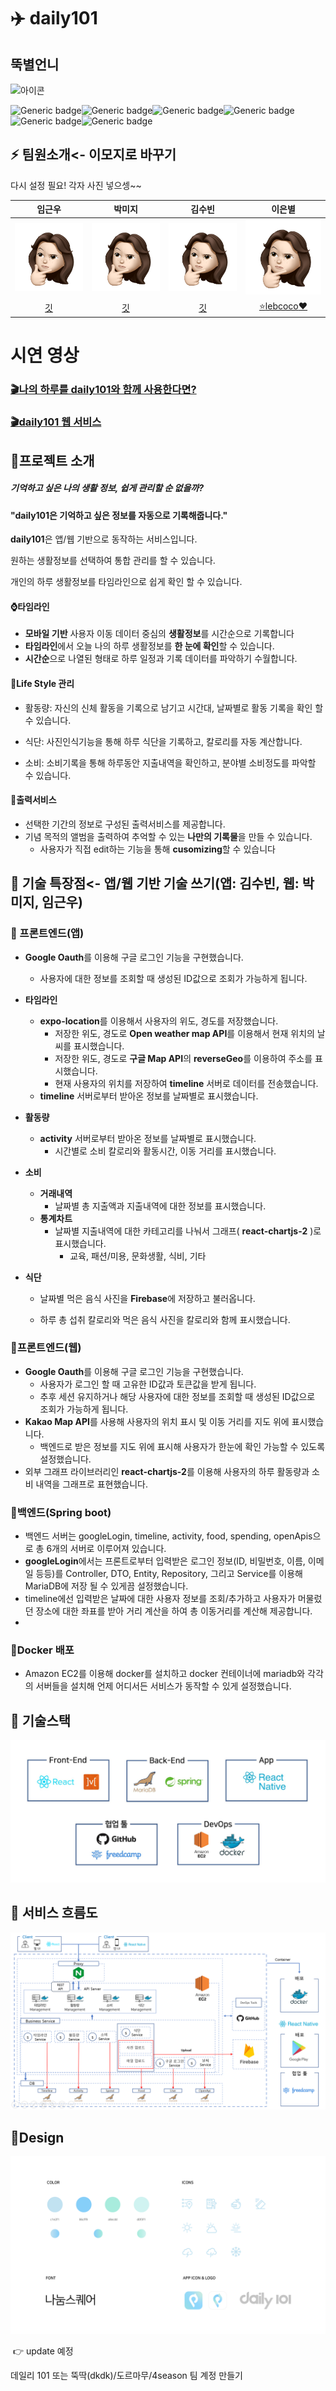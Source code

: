 # ✈️ daily101

## 뚝별언니

![아이콘]()

![Generic badge](https://img.shields.io/badge/react-^16.14.0-brightgreen)![Generic badge](https://img.shields.io/badge/mobx-^5.15.5-green.svg)![Generic badge](https://img.shields.io/badge/springboot-2.1.17-yellowgreen.svg)![Generic badge](https://img.shields.io/badge/maria-8.0.13-yellow.svg)![Generic badge](https://img.shields.io/badge/react_native-39.0.4-orange.svg)![Generic badge](https://img.shields.io/badge/styled_components-5.2.1-red.svg)



## ⚡️ 팀원소개<- 이모지로 바꾸기

<!-- ![](./img/d101_팀원소개.png) -->
다시 설정 필요! 각자 사진 넣으셍~~



|                            임근우                            |                            박미지                            |                            김수빈                            |                            이은별                            |
| :----------------------------------------------------------: | :----------------------------------------------------------: | :----------------------------------------------------------: | :----------------------------------------------------------: |
| <img src="https://github.com/daily-101/daily-101-docs/blob/main/img/imoji_byeol.png" style="zoom:33%;" /> | <img src="https://github.com/daily-101/daily-101-docs/blob/main/img/imoji_byeol.png" style="zoom:33%;" /> | <img src="https://github.com/daily-101/daily-101-docs/blob/main/img/imoji_byeol.png" style="zoom:33%;" /> | <img src="https://github.com/daily-101/daily-101-docs/blob/main/img/imoji_byeol.png" style="zoom:33%;" /> |
|              [깃](https://github.com/keunwooo)               |              [깃](https://github.com/mijip0320)              |             [깃](https://github.com/souvenir718)             |      [:star:lebcoco:heart:](https://github.com/lebcoco)      |








# 시연 영상

### [🎬나의 하루를 daily101와 함께 사용한다면?](https://youtu.be/d-eDxZhvw5U)



### [🎬daily101 웹 서비스](https://youtu.be/qDHZRO_ShHM)



## :rocket:프로젝트 소개

##### 기억하고 싶은 나의 생활 정보, 쉽게 관리할 순 없을까? 

#### "daily101은 기억하고 싶은 정보를 자동으로 기록해줍니다."

**daily101**은 앱/웹 기반으로 동작하는 서비스입니다. 

원하는 생활정보를 선택하여 통합 관리를 할 수 있습니다.

개인의 하루 생활정보를 타임라인으로 쉽게 확인 할 수 있습니다.



#### :watch:타임라인

- **모바일 기반** 사용자 이동 데이터 중심의 **생활정보**를 시간순으로 기록합니다
- **타임라인**에서 오늘 나의 하루 생활정보를 **한 눈에 확인**할 수 있습니다.
- **시간순**으로 나열된 형태로 하루 일정과 기록 데이터를 파악하기 수월합니다.




#### :running:Life Style 관리

- 활동량: 자신의 신체 활동을 기록으로 남기고 시간대, 날짜별로 활동 기록을 확인 할 수 있습니다.

- 식단: 사진인식기능을 통해 하루 식단을 기록하고, 칼로리를 자동 계산합니다.

- 소비: 소비기록을 통해 하루동안 지출내역을 확인하고, 분야별 소비정도를 파악할 수 있습니다.



#### :fax:출력서비스

- 선택한 기간의 정보로 구성된 출력서비스를 제공합니다.
- 기념 목적의 앨범을 출력하여 추억할 수 있는 **나만의 기록물**을 만들 수 있습니다.
  - 사용자가 직접 edit하는 기능을 통해 **cusomizing**할 수 있습니다





## 🎯 기술 특장점<- 앱/웹 기반 기술 쓰기(앱: 김수빈, 웹: 박미지, 임근우)



### :iphone: 프론트엔드(앱)

- **Google Oauth**를 이용해 구글 로그인 기능을 구현했습니다.

  - 사용자에 대한 정보를 조회할 때 생성된 ID값으로 조회가 가능하게 됩니다.

- **타임라인**

  - **expo-location**를 이용해서 사용자의 위도, 경도를 저장했습니다.
    - 저장한 위도, 경도로 **Open weather map API**를 이용해서 현재 위치의 날씨를 표시했습니다.
    - 저장한 위도, 경도로 **구글 Map API**의 **reverseGeo**를 이용하여 주소를 표시했습니다.
    - 현재 사용자의 위치를 저장하여 **timeline** 서버로 데이터를 전송했습니다. 
  - **timeline** 서버로부터 받아온 정보를 날짜별로 표시했습니다.

- **활동량**

  - **activity** 서버로부터 받아온 정보를 날짜별로 표시했습니다.
    - 시간별로 소비 칼로리와 활동시간, 이동 거리를 표시했습니다.

- **소비**

  - **거래내역**
    - 날짜별 총 지출액과 지출내역에 대한 정보를 표시했습니다.
  - **통계차트**
    - 날짜별 지출내역에 대한 카테고리를 나눠서 그래프( **react-chartjs-2** )로 표시했습니다.
      - 교육, 패션/미용, 문화생활, 식비, 기타

- **식단**

  - 날짜별 먹은 음식 사진을 **Firebase**에 저장하고 불러옵니다.

  - 하루 총 섭취 칼로리와 먹은 음식 사진을 칼로리와 함께 표시했습니다.

    

###   :blue_book:프론트엔드(웹)

- **Google Oauth**를 이용해 구글 로그인 기능을 구현했습니다.
  - 사용자가 로그인 할 때 고유한 ID값과 토큰값을 받게 됩니다.
  - 추후 세션 유지하거나 해당 사용자에 대한 정보를 조회할 때 생성된 ID값으로 조회가 가능하게 됩니다.
- **Kakao Map API**를 사용해 사용자의 위치 표시 및 이동 거리를 지도 위에 표시했습니다.
  - 백엔드로 받은 정보를 지도 위에 표시해 사용자가 한눈에 확인 가능할 수 있도록 설정했습니다.
- 외부 그래프 라이브러리인 **react-chartjs-2**를 이용해 사용자의 하루 활동량과 소비 내역을 그래프로 표현했습니다.



###   :green_book:백엔드(Spring boot)

- 백엔드 서버는 googleLogin, timeline, activity, food, spending, openApis으로 총 6개의 서버로 이루어져 있습니다.
- **googleLogin**에서는 프론트로부터 입력받은 로그인 정보(ID, 비밀번호, 이름, 이메일 등등)를 Controller, DTO, Entity, Repository, 그리고 Service를 이용해 MariaDB에 저장 될 수 있게끔 설정했습니다.
- timeline에선 입력받은 날짜에 대한 사용자 정보를 조회/추가하고 사용자가 머물렀던 장소에 대한 좌표를 받아 거리 계산을 하여 총 이동거리를 계산해 제공합니다.
- 


 ### :whale:Docker 배포

- Amazon EC2를 이용해 docker를 설치하고 docker 컨테이너에 mariadb와 각각의 서버들을 설치해 언제 어디서든 서비스가 동작할 수 있게 설정했습니다.



## 🔗 기술스택

![](./img/d101_기술스택.JPG) 




## 🔎 서비스 흐름도

![](./img/d101_Architecture.png)



## :art: ​Design 

![](https://github.com/daily-101/daily-101-docs/blob/main/img/DESIGN.png)

​						:point_right: update 예정






데일리 101 또는 뚝딱(dkdk)/도르마무/4season 팀 계정 만들기
